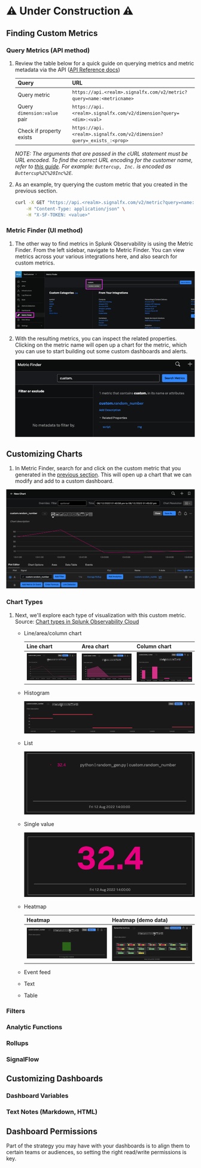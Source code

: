 # ⚠️ Under Construction ⚠️
## Finding Custom Metrics
### Query Metrics (API method)

1. Review the table below for a quick guide on querying metrics and metric metadata via the API ([API Reference docs](https://dev.splunk.com/observability/reference/api/metrics_metadata/latest))
 
	| Query | URL |
	|---|---|
	| Query metric | `https://api.<realm>.signalfx.com/v2/metric?query=name:<metricname>` |
	| Query `dimension:value` pair | `https://api.<realm>.signalfx.com/v2/dimension?query=<dim>:<val>` |
	| Check if property exists | `https://api.<realm>.signalfx.com/v2/dimension?query=_exists_:<prop>` |

	*NOTE: The arguments that are passed in the cURL statement must be URL encoded. To find the correct URL encoding for the customer name, refer to [this guide](https://www.w3schools.com/tags/ref_urlencode.ASP). For example: `Buttercup, Inc.` is encoded as `Buttercup%2C%20Inc%2E`.*

2. As an example, try querying the custom metric that you created in the previous section.

	```bash
	curl -X GET "https://api.<realm>.signalfx.com/v2/metric?query=name:<metricname>" \
	    -H "Content-Type: application/json" \
	    -H "X-SF-TOKEN: <value>"
	```

### Metric Finder (UI method)

1. The other way to find metrics in Splunk Observability is using the Metric Finder. From the left sidebar, navigate to Metric Finder. You can view metrics across your various integrations here, and also search for custom metrics.

	![Metric Finder](images/custom_finder.png)

2. With the resulting metrics, you can inspect the related properties. Clicking on the metric name will open up a chart for the metric, which you can use to start building out some custom dashboards and alerts.

	![Metric Finder search results](images/custom_search.png)

## Customizing Charts

1. In Metric Finder, search for and click on the custom metric that you generated in the [previous section](https://smathur-splunk.github.io/workshops/custom_metr). This will open up a chart that we can modify and add to a custom dashboard.

![Custom metric default chart](images/custom_chart.png)

### Chart Types

1. Next, we'll explore each type of visualization with this custom metric. Source: [Chart types in Splunk Observability Cloud](https://docs.splunk.com/observability/data-visualization/charts/chart-types.html)

	- Line/area/column chart

		| Line chart | Area chart | Column chart |
		|---|---|---|
		| ![Line chart](images/custom_line.png) | ![Area chart](images/custom_area.png) | ![Column chart](images/custom_column.png) |

	- Histogram

		![Histogram chart](images/custom_histogram.png)

	- List

		![List view](images/custom_listview.png)

	- Single value

		![Single value](images/custom_singlevalue.png)

	- Heatmap

		| Heatmap | Heatmap (demo data) |
		|---|---|
		| ![Heatmap](images/custom_heatmap.png) | ![Demo heatmap](images/custom_demoheatmap.png) |

	- Event feed

	- Text

	- Table

### Filters

### Analytic Functions

### Rollups

### SignalFlow

## Customizing Dashboards
### Dashboard Variables

### Text Notes (Markdown, HTML)

## Dashboard Permissions

Part of the strategy you may have with your dashboards is to align them to certain teams or audiences, so setting the right read/write permissions is key.